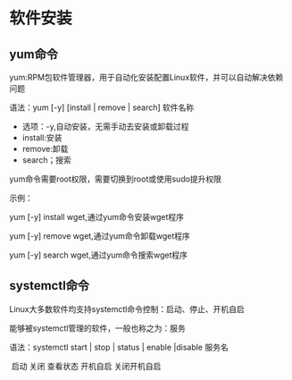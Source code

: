 # 软件安装

## yum命令

yum:RPM包软件管理器，用于自动化安装配置Linux软件，并可以自动解决依赖问题

语法：yum [-y] [install | remove | search] 软件名称

- 选项：-y,自动安装，无需手动去安装或卸载过程
- install:安装
- remove:卸载
- search；搜索

yum命令需要root权限，需要切换到root或使用sudo提升权限



示例：

yum [-y] install wget,通过yum命令安装wget程序

yum [-y] remove wget,通过yum命令卸载wget程序

yum [-y] search wget,通过yum命令搜索wget程序



## systemctl命令

Linux大多数软件均支持systemctl命令控制：启动、停止、开机自启

能够被systemctl管理的软件，一般也称之为：服务

语法：systemctl start | stop | status | enable |disable 服务名

​			      启动    关闭   查看状态 开机自启  关闭开机自启

